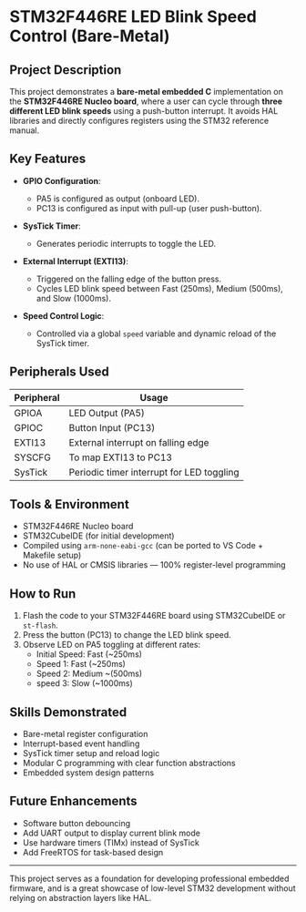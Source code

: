 # STM32F446RE LED Blink Speed Control (Bare-Metal)

## Project Description

This project demonstrates a **bare-metal embedded C** implementation on the **STM32F446RE Nucleo board**, where a user can cycle through **three different LED blink speeds** using a push-button interrupt. It avoids HAL libraries and directly configures registers using the STM32 reference manual.

## Key Features

- **GPIO Configuration**:  
  - PA5 is configured as output (onboard LED).
  - PC13 is configured as input with pull-up (user push-button).

- **SysTick Timer**:  
  - Generates periodic interrupts to toggle the LED.

- **External Interrupt (EXTI13)**:  
  - Triggered on the falling edge of the button press.
  - Cycles LED blink speed between Fast (250ms), Medium (500ms), and Slow (1000ms).

- **Speed Control Logic**:  
  - Controlled via a global `speed` variable and dynamic reload of the SysTick timer.

## Peripherals Used
| Peripheral | Usage |
|-----------|-------|
| GPIOA     | LED Output (PA5) |
| GPIOC     | Button Input (PC13) |
| EXTI13    | External interrupt on falling edge |
| SYSCFG    | To map EXTI13 to PC13 |
| SysTick   | Periodic timer interrupt for LED toggling |

## Tools & Environment
- STM32F446RE Nucleo board  
- STM32CubeIDE (for initial development)  
- Compiled using `arm-none-eabi-gcc` (can be ported to VS Code + Makefile setup)  
- No use of HAL or CMSIS libraries — 100% register-level programming

## How to Run
1. Flash the code to your STM32F446RE board using STM32CubeIDE or `st-flash`.
2. Press the button (PC13) to change the LED blink speed.
3. Observe LED on PA5 toggling at different rates:
   - Initial Speed: Fast (~250ms) 
   - Speed 1: Fast (~250ms)
   - Speed 2: Medium ~(500ms)
   - speed 3: Slow (~1000ms)

## Skills Demonstrated
- Bare-metal register configuration
- Interrupt-based event handling
- SysTick timer setup and reload logic
- Modular C programming with clear function abstractions
- Embedded system design patterns

## Future Enhancements
- Software button debouncing
- Add UART output to display current blink mode
- Use hardware timers (TIMx) instead of SysTick
- Add FreeRTOS for task-based design

---

This project serves as a foundation for developing professional embedded firmware, and is a great showcase of low-level STM32 development without relying on abstraction layers like HAL.